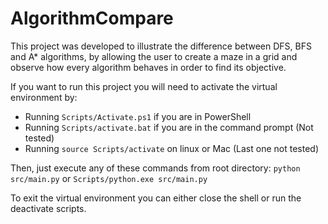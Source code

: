 # AlgorithmCompare

This project was developed to illustrate the difference between DFS, BFS and A* algorithms, by allowing the user to create a maze in a grid and observe how every algorithm behaves in order to find its objective.

If you want to run this project you will need to activate the virtual environment by:
* Running `Scripts/Activate.ps1` if you are in PowerShell
* Running `Scripts/activate.bat` if you are in the command prompt (Not tested)
* Running `source Scripts/activate` on linux or Mac (Last one not tested)

Then, just execute any of these commands from root directory:
`python src/main.py`
or
`Scripts/python.exe src/main.py`

To exit the virtual environment you can either close the shell or run the deactivate scripts.
